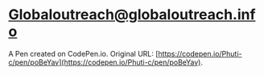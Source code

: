 # Globaloutreach@globaloutreach.info 

A Pen created on CodePen.io. Original URL: [https://codepen.io/Phuti-c/pen/poBeYav](https://codepen.io/Phuti-c/pen/poBeYav).

